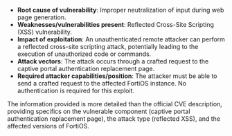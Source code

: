 - **Root cause of vulnerability**: Improper neutralization of input during web page generation.
- **Weaknesses/vulnerabilities present**: Reflected Cross-Site Scripting (XSS) vulnerability.
- **Impact of exploitation**: An unauthenticated remote attacker can perform a reflected cross-site scripting attack, potentially leading to the execution of unauthorized code or commands.
- **Attack vectors**: The attack occurs through a crafted request to the captive portal authentication replacement page.
- **Required attacker capabilities/position**: The attacker must be able to send a crafted request to the affected FortiOS instance. No authentication is required for this exploit.

The information provided is more detailed than the official CVE description, providing specifics on the vulnerable component (captive portal authentication replacement page), the attack type (reflected XSS), and the affected versions of FortiOS.